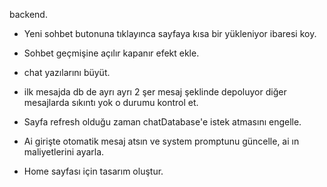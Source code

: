 backend.


- Yeni sohbet butonuna tıklayınca sayfaya kısa bir yükleniyor ibaresi koy.
- Sohbet geçmişine açılır kapanır efekt ekle.

- chat yazılarını büyüt.

- ilk mesajda db de ayrı ayrı 2 şer mesaj şeklinde depoluyor diğer mesajlarda sıkıntı yok o durumu kontrol et.
- Sayfa refresh olduğu zaman chatDatabase'e istek atmasını engelle.

- Ai girişte otomatik mesaj atsın ve system promptunu güncelle, ai ın maliyetlerini ayarla.

- Home sayfası için tasarım oluştur.